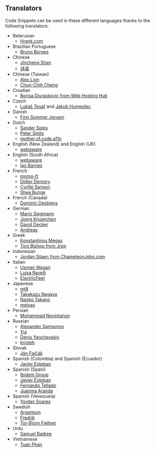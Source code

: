 
## Translators

Code Snippets can be used in these different languages thanks to the following translators:

* Belarusian
  * [Hrank.com](https://www.hrank.com)
* Brazilian Portuguese
  * [Bruno Borges](http://brunoborges.info)
* Chinese
  * [Jincheng Shan](http://shanjincheng.com)
  * [诗语](https://profiles.wordpress.org/f2010525/)
* Chinese (Taiwan)
  * [Alex Lion](https://www.alexclassroom.com/)
  * [Chun-Chih Cheng](https://profiles.wordpress.org/alex1114/)
* Croatian
  * [Borisa Djuraskovic from Web Hosting Hub](https://www.webhostinghub.com/)
* Czech
  * [Lukáš Tesař](mailto:lukastesar03@gmail.com) and [Jakub Humpolec](https://profiles.wordpress.org/jumphy/)
* Danish
  * [Finn Sommer Jensen](https://profiles.wordpress.org/finnsommer/)
* Dutch
  * [Sander Spies](https://github.com/sander1)
  * [Peter Smits](https://psmits.com)
  * [mother.of.code.a11n](https://profiles.wordpress.org/imazed/)
* English (New Zealand) and English (UK)
  * [webaware](https://profiles.wordpress.org/webaware/)
* English (South Africa)
  * [webaware](https://profiles.wordpress.org/webaware/)
  * [Ian Barnes](https://profiles.wordpress.org/ianbarnes/)
* French
  * [momo-fr](https://www.momofr.net/)
  * [Didier Demory](https://www.wptrads.com/)
  * [Cyrille Sanson](https://100son.net/)
  * [Shea Bunge](https://sheabunge.com)
* French (Canada)
  * [Dominic Desbiens](https://www.dominicdesbiens.com/)
* German
  * [Mario Siegmann](https://web-alltag.de/)
  * [Joerg Knoerchen](https://www.sensorgrafie.de/)
  * [David Decker](https://deckerweb.de)
  * [Andreas](https://profiles.wordpress.org/perryzelda/)
* Greek
  * [Konstantinos Megas](https://profiles.wordpress.org/nextdoorpanda/)
  * [Toni Bishop from Jrop](https://www.jrop.com/)
* Indonesian
  * [Jordan Silaen from ChameleonJohn.com](https://www.chameleonjohn.com/)
* Italian
  * [Usman Wagan](https://coupontoaster.com/)
  * [Luisa Ravelli](https://profiles.wordpress.org/darkavenger/)
  * [ElectricFeet](https://profiles.wordpress.org/electricfeet/)
* Japanese
  * [mt8](https://mt8.biz/)
  * [Takakazu Nagaya](https://profiles.wordpress.org/tanagaya/)
  * [Naoko Takano](https://naoko.blog/)
  * [melvas](https://profiles.wordpress.org/melvas/)
* Persian
  * [Mohammad Novintanon](http://mnovintan.ir/)
* Russian
  * [Alexander Samsonov](http://www.wordpressplugins.ru/administration/code-snippets.html)
  * [Yui](https://profiles.wordpress.org/fierevere/)
  * [Denis Yanchevskiy](https://denisco.pro/)
  * [krioteh](https://profiles.wordpress.org/krioteh/)
* Slovak
  * [Ján Fajčák](https://wp.sk)
* Spanish (Colombia) and Spanish (Ecuador)
  * [Javier Esteban](https://javieresteban.org/)
* Spanish (Spain)
  * [Ibidem Group](https://www.ibidemgroup.com)
  * [Javier Esteban](https://javieresteban.org/)
  * [Fernando Tellado](https://ayudawp.com/)
  * [Juanma Aranda](https://juanmaaranda.com/)
* Spanish (Venezuela)
  * [Yordan Soares](https://yordansoar.es/)
* Swedish
  * [Argentum](https://profiles.wordpress.org/argentum/)
  * [Fredrik](https://profiles.wordpress.org/elbogen/)
  * [Tor-Bjorn Fjellner](https://profiles.wordpress.org/tobifjellner/)
* Urdu
  * [Samuel Badree](https://mobilemall.pk/)
* Vietnamese
  * [Tuan Phan](https://profiles.wordpress.org/khunglong/)
